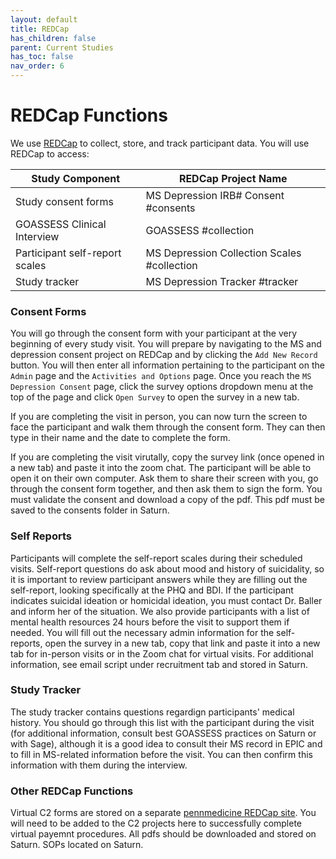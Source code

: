```yaml
---
layout: default
title: REDCap
has_children: false
parent: Current Studies
has_toc: false
nav_order: 6
---
```


# REDCap Functions
We use [REDCap](https://axis.med.upenn.edu/) to collect, store, and track participant data. You will use REDCap to access:

| Study Component | REDCap Project Name |
| ----------- | ----------- |
| Study consent forms | MS Depression IRB# Consent #consents |
| GOASSESS Clinical Interview | GOASSESS #collection |
| Participant self-report scales | MS Depression Collection Scales #collection |
| Study tracker | MS Depression Tracker #tracker |

### Consent Forms
You will go through the consent form with your participant at the very beginning of every study visit. You will prepare by navigating to the MS and depression consent project on REDCap and by clicking the `Add New Record` button. You will then enter all information pertaining to the participant on the `Admin` page and the `Activities and Options` page. Once you reach the `MS Depression Consent` page, click the survey options dropdown menu at the top of the page and click `Open Survey` to open the survey in a new tab.

If you are completing the visit in person, you can now turn the screen to face the participant and walk them through the consent form. They can then type in their name and the date to complete the form. 

If you are completing the visit virutally, copy the survey link (once opened in a new tab) and paste it into the zoom chat. The participant will be able to open it on their own computer. Ask them to share their screen with you, go through the consent form together, and then ask them to sign the form. You must validate the consent and download a copy of the pdf. This pdf must be saved to the consents folder in Saturn. 

### Self Reports
Participants will complete the self-report scales during their scheduled visits. Self-report questions do ask about mood and history of suicidality, so it is important to review participant answers while they are filling out the self-report, looking specifically at the PHQ and BDI. If the participant indicates suicidal ideation or homicidal ideation, you must contact Dr. Baller and inform her of the situation. We also provide participants with a list of mental health resources 24 hours before the visit to support them if needed. You will fill out the necessary admin information for the self-reports, open the survey in a new tab, copy that link and paste it into a new tab for in-person visits or in the Zoom chat for virtual visits. For additional information, see email script under recruitment tab and stored in Saturn.

### Study Tracker
The study tracker contains questions regardign participants' medical history. You should go through this list with the participant during the visit (for additional information, consult best GOASSESS practices on Saturn or with Sage), although it is a good idea to consult their MS record in EPIC and to fill in MS-related information before the visit. You can then confirm this information with them during the interview.

### Other REDCap Functions
Virtual C2 forms are stored on a separate [pennmedicine REDCap site](https://redcap.med.upenn.edu/). You will need to be added to the C2 projects here to successfully complete virtual payemnt procedures. All pdfs should be downloaded and stored on Saturn. SOPs located on Saturn.

